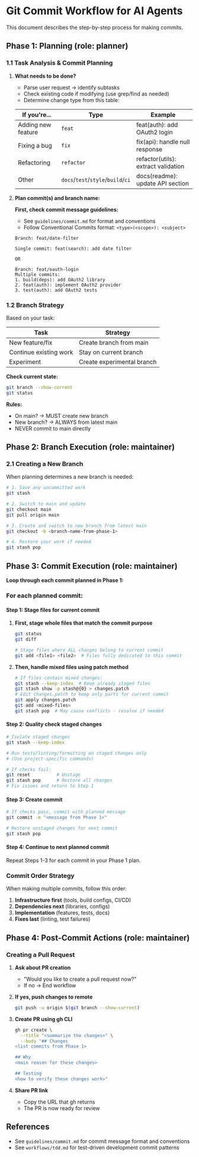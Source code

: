 # Git Commit Workflow for AI Agents

This document describes the step-by-step process for making commits.

## Phase 1: Planning (role: planner)

### 1.1 Task Analysis & Commit Planning

1. **What needs to be done?**
   - Parse user request → identify subtasks
   - Check existing code if modifying (use grep/find as needed)
   - Determine change type from this table:

   | If you're... | Type | Example |
   |-------------|------|---------|
   | Adding new feature | `feat` | feat(auth): add OAuth2 login |
   | Fixing a bug | `fix` | fix(api): handle null response |
   | Refactoring | `refactor` | refactor(utils): extract validation |
   | Other | `docs`/`test`/`style`/`build`/`ci` | docs(readme): update API section |

2. **Plan commit(s) and branch name:**
   
   **First, check commit message guidelines:**
   - See `guidelines/commit.md` for format and conventions
   - Follow Conventional Commits format: `<type>(<scope>): <subject>`
   
   ```
   Branch: feat/date-filter
   
   Single commit: feat(search): add date filter
   
   OR
   
   Branch: feat/oauth-login
   Multiple commits:
   1. build(deps): add OAuth2 library
   2. feat(auth): implement OAuth2 provider
   3. test(auth): add OAuth2 tests
   ```

### 1.2 Branch Strategy

Based on your task:

| Task | Strategy |
|------|----------|
| New feature/fix | Create branch from main |
| Continue existing work | Stay on current branch |
| Experiment | Create experimental branch |

**Check current state:**
```bash
git branch --show-current
git status
```

**Rules:**
- On main? → MUST create new branch
- New branch? → ALWAYS from latest main
- NEVER commit to main directly

## Phase 2: Branch Execution (role: maintainer)

### 2.1 Creating a New Branch

When planning determines a new branch is needed:

```bash
# 1. Save any uncommitted work
git stash

# 2. Switch to main and update
git checkout main
git pull origin main

# 3. Create and switch to new branch from latest main
git checkout -b <branch-name-from-phase-1>

# 4. Restore your work if needed
git stash pop
```


## Phase 3: Commit Execution (role: maintainer)

**Loop through each commit planned in Phase 1:**

### For each planned commit:

#### Step 1: Stage files for current commit

1. **First, stage whole files that match the commit purpose**
   ```bash
   git status
   git diff
   
   # Stage files where ALL changes belong to current commit
   git add <file1> <file2>  # Files fully dedicated to this commit
   ```

2. **Then, handle mixed files using patch method**
   ```bash
   # If files contain mixed changes:
   git stash --keep-index  # Keep already staged files
   git stash show -p stash@{0} > changes.patch
   # Edit changes.patch to keep only parts for current commit
   git apply changes.patch
   git add <mixed-files>
   git stash pop  # May cause conflicts - resolve if needed
   ```

#### Step 2: Quality check staged changes
```bash
# Isolate staged changes
git stash --keep-index

# Run tests/linting/formatting on staged changes only
# (Use project-specific commands)

# If checks fail:
git reset          # Unstage
git stash pop      # Restore all changes
# Fix issues and return to Step 1
```

#### Step 3: Create commit
```bash
# If checks pass, commit with planned message
git commit -m "<message from Phase 1>"

# Restore unstaged changes for next commit
git stash pop
```

#### Step 4: Continue to next planned commit
Repeat Steps 1-3 for each commit in your Phase 1 plan.

### Commit Order Strategy

When making multiple commits, follow this order:

1. **Infrastructure first** (tools, build configs, CI/CD)
2. **Dependencies next** (libraries, configs)
3. **Implementation** (features, tests, docs)
4. **Fixes last** (linting, test failures)

## Phase 4: Post-Commit Actions (role: maintainer)

### Creating a Pull Request

1. **Ask about PR creation**
   - "Would you like to create a pull request now?"
   - If no → End workflow

2. **If yes, push changes to remote**
   ```bash
   git push -u origin $(git branch --show-current)
   ```

3. **Create PR using gh CLI**
   ```bash
   gh pr create \
     --title "<summarize the changes>" \
     --body "## Changes
   <list commits from Phase 1>
   
   ## Why
   <main reason for these changes>
   
   ## Testing
   <how to verify these changes work>"
   ```

4. **Share PR link**
   - Copy the URL that gh returns
   - The PR is now ready for review

## References

- See `guidelines/commit.md` for commit message format and conventions
- See `workflows/tdd.md` for test-driven development commit patterns